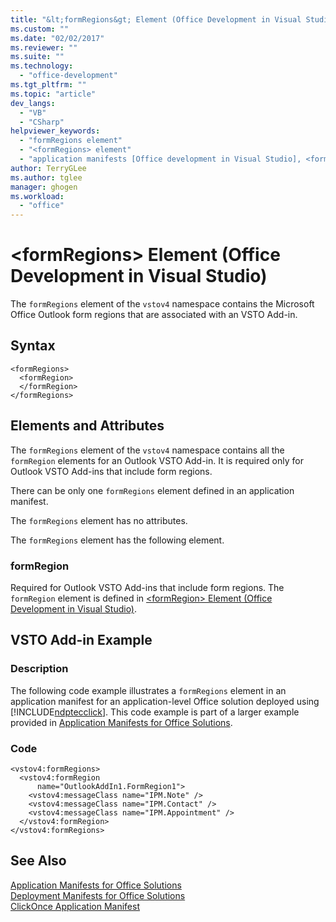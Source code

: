 ```yaml
---
title: "&lt;formRegions&gt; Element (Office Development in Visual Studio) | Microsoft Docs"
ms.custom: ""
ms.date: "02/02/2017"
ms.reviewer: ""
ms.suite: ""
ms.technology: 
  - "office-development"
ms.tgt_pltfrm: ""
ms.topic: "article"
dev_langs: 
  - "VB"
  - "CSharp"
helpviewer_keywords: 
  - "formRegions element"
  - "<formRegions> element"
  - "application manifests [Office development in Visual Studio], <formRegions> element"
author: TerryGLee
ms.author: tglee
manager: ghogen
ms.workload: 
  - "office"
---
```

# &lt;formRegions&gt; Element (Office Development in Visual Studio)
  The `formRegions` element of the `vstov4` namespace contains the Microsoft Office Outlook form regions that are associated with an VSTO Add-in.  
  
## Syntax  
  
```  
<formRegions>  
  <formRegion>  
  </formRegion>  
</formRegions>  
```  
  
## Elements and Attributes  
 The `formRegions` element of the `vstov4` namespace contains all the `formRegion` elements for an Outlook VSTO Add-in. It is required only for Outlook VSTO Add-ins that include form regions.  
  
 There can be only one `formRegions` element defined in an application manifest.  
  
 The `formRegions` element has no attributes.  
  
 The `formRegions` element has the following element.  
  
### formRegion  
 Required for Outlook VSTO Add-ins that include form regions. The `formRegion` element is defined in [&#60;formRegion&#62; Element &#40;Office Development in Visual Studio&#41;](../vsto/formregion-element-office-development-in-visual-studio.md).  
  
## VSTO Add-in Example  
  
### Description  
 The following code example illustrates a `formRegions` element in an application manifest for an application-level Office solution deployed using [!INCLUDE[ndptecclick](../vsto/includes/ndptecclick-md.md)]. This code example is part of a larger example provided in [Application Manifests for Office Solutions](../vsto/application-manifests-for-office-solutions.md).  
  
### Code  
  
```  
<vstov4:formRegions>  
  <vstov4:formRegion  
      name="OutlookAddIn1.FormRegion1">  
    <vstov4:messageClass name="IPM.Note" />  
    <vstov4:messageClass name="IPM.Contact" />  
    <vstov4:messageClass name="IPM.Appointment" />  
  </vstov4:formRegion>  
</vstov4:formRegions>  
```  
  
## See Also  
 [Application Manifests for Office Solutions](../vsto/application-manifests-for-office-solutions.md)   
 [Deployment Manifests for Office Solutions](../vsto/deployment-manifests-for-office-solutions.md)   
 [ClickOnce Application Manifest](/visualstudio/deployment/clickonce-application-manifest)  
  
  